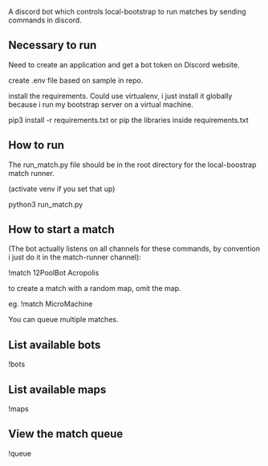 A discord bot which controls local-bootstrap to run matches by sending commands in discord.

## Necessary to run

Need to create an application and get a bot token on Discord website.

create .env file based on sample in repo.

install the requirements.  Could use virtualenv, i just install it globally because i run my bootstrap server on a virtual machine.

pip3 install -r requirements.txt or pip the libraries inside requirements.txt


## How to run

The run_match.py file should be in the root directory for the local-boostrap match runner.  

(activate venv if you set that up)

python3 run_match.py

## How to start a match 
(The bot actually listens on all channels for these commands, by convention i just do it in the match-runner channel):

!match 12PoolBot Acropolis

to create a match with a random map, omit the map.

eg. !match MicroMachine


You can queue multiple matches.

## List available bots
!bots

## List available maps
!maps

## View the match queue
!queue
